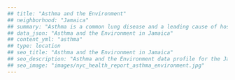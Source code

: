 ```yaml
---
## title: "Asthma and the Environment"
## neighborhood: "Jamaica"
## summary: "Asthma is a common lung disease and a leading cause of hospitalizations for children under 15 years old. This report provides a summary of asthma indicators by neighborhood. It also describes housing and neighborhood characteristics that can make asthma worse."
## data_json: "Asthma and the Environment in Jamaica"
## content_yml: "asthma"
## type: location
## seo_title: "Asthma and the Environment in Jamaica"
## seo_description: "Asthma and the Environment data profile for the Jamaica neighborhood of NYC."
## seo_image: "images/nyc_health_report_asthma_environment.jpg"
---
```

